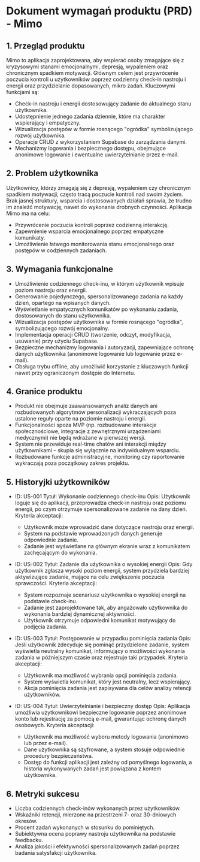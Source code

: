# Dokument wymagań produktu (PRD) - Mimo

## 1. Przegląd produktu
Mimo to aplikacja zaprojektowana, aby wspierać osoby zmagające się z kryzysowymi stanami emocjonalnymi, depresją, wypaleniem oraz chronicznym spadkiem motywacji. Głównym celem jest przywrócenie poczucia kontroli u użytkowników poprzez codzienny check-in nastroju i energii oraz przydzielanie dopasowanych, mikro zadań. Kluczowymi funkcjami są:
- Check-in nastroju i energii dostosowujący zadanie do aktualnego stanu użytkownika.
- Udostępnienie jednego zadania dziennie, które ma charakter wspierający i empatyczny.
- Wizualizacja postępów w formie rosnącego "ogródka" symbolizującego rozwój użytkownika.
- Operacje CRUD z wykorzystaniem Supabase do zarządzania danymi.
- Mechanizmy logowania i bezpiecznego dostępu, obejmujące anonimowe logowanie i ewentualne uwierzytelnianie przez e-mail.

## 2. Problem użytkownika
Użytkownicy, którzy zmagają się z depresją, wypaleniem czy chronicznym spadkiem motywacji, często tracą poczucie kontroli nad swoim życiem. Brak jasnej struktury, wsparcia i dostosowanych działań sprawia, że trudno im znaleźć motywację, nawet do wykonania drobnych czynności. Aplikacja Mimo ma na celu:
- Przywrócenie poczucia kontroli poprzez codzienną interakcję.
- Zapewnienie wsparcia emocjonalnego poprzez empatyczne komunikaty.
- Umożliwienie łatwego monitorowania stanu emocjonalnego oraz postępów w codziennych zadaniach.

## 3. Wymagania funkcjonalne
- Umożliwienie codziennego check-inu, w którym użytkownik wpisuje poziom nastroju oraz energii.
- Generowanie pojedynczego, spersonalizowanego zadania na każdy dzień, opartego na wpisanych danych.
- Wyświetlanie empatycznych komunikatów po wykonaniu zadania, dostosowanych do stanu użytkownika.
- Wizualizacja postępów użytkownika w formie rosnącego "ogródka", symbolizującego rozwój emocjonalny.
- Implementacja operacji CRUD (tworzenie, odczyt, modyfikacja, usuwanie) przy użyciu Supabase.
- Bezpieczne mechanizmy logowania i autoryzacji, zapewniające ochronę danych użytkownika (anonimowe logowanie lub logowanie przez e-mail).
- Obsługa trybu offline, aby umożliwić korzystanie z kluczowych funkcji nawet przy ograniczonym dostępie do Internetu.

## 4. Granice produktu
- Produkt nie obejmuje zaawansowanych analiz danych ani rozbudowanych algorytmów personalizacji wykraczających poza ustalone reguły oparte na poziomie nastroju i energii.
- Funkcjonalności spoza MVP (np. rozbudowane interakcje społecznościowe, integracje z zewnętrznymi urządzeniami medycznymi) nie będą wdrażane w pierwszej wersji.
- System nie przewiduje real-time chatów ani interakcji między użytkownikami – skupia się wyłącznie na indywidualnym wsparciu.
- Rozbudowane funkcje administracyjne, monitoring czy raportowanie wykraczają poza początkowy zakres projektu.

## 5. Historyjki użytkowników

- ID: US-001
  Tytuł: Wykonanie codziennego check-inu
  Opis: Użytkownik loguje się do aplikacji, przeprowadza check-in nastroju oraz poziomu energii, po czym otrzymuje spersonalizowane zadanie na dany dzień.
  Kryteria akceptacji:
  - Użytkownik może wprowadzić dane dotyczące nastroju oraz energii.
  - System na podstawie wprowadzonych danych generuje odpowiednie zadanie.
  - Zadanie jest wyświetlane na głównym ekranie wraz z komunikatem zachęcającym do wykonania.

- ID: US-002
  Tytuł: Zadanie dla użytkownika o wysokiej energii
  Opis: Gdy użytkownik zgłasza wysoki poziom energii, system przydziela bardziej aktywizujące zadanie, mające na celu zwiększenie poczucia sprawczości.
  Kryteria akceptacji:
  - System rozpoznaje scenariusz użytkownika o wysokiej energii na podstawie check-inu.
  - Zadanie jest zaprojektowane tak, aby angażowało użytkownika do wykonania bardziej dynamicznej aktywności.
  - Użytkownik otrzymuje odpowiedni komunikat motywujący do podjęcia zadania.

- ID: US-003
  Tytuł: Postępowanie w przypadku pominięcia zadania
  Opis: Jeśli użytkownik zdecyduje się pominąć przydzielone zadanie, system wyświetla neutralny komunikat, informujący o możliwości wykonania zadania w późniejszym czasie oraz rejestruje taki przypadek.
  Kryteria akceptacji:
  - Użytkownik ma możliwość wybrania opcji pominięcia zadania.
  - System wyświetla komunikat, który jest neutralny, lecz wspierający.
  - Akcja pominięcia zadania jest zapisywana dla celów analizy retencji użytkowników.

- ID: US-004
  Tytuł: Uwierzytelnianie i bezpieczny dostęp
  Opis: Aplikacja umożliwia użytkownikowi bezpieczne logowanie poprzez anonimowe konto lub rejestrację za pomocą e-mail, gwarantując ochronę danych osobowych.
  Kryteria akceptacji:
  - Użytkownik ma możliwość wyboru metody logowania (anonimowo lub przez e-mail).
  - Dane użytkownika są szyfrowane, a system stosuje odpowiednie procedury bezpieczeństwa.
  - Dostęp do funkcji aplikacji jest zależny od pomyślnego logowania, a historia wykonywanych zadań jest powiązana z kontem użytkownika.

## 6. Metryki sukcesu
- Liczba codziennych check-inów wykonanych przez użytkowników.
- Wskaźniki retencji, mierzone na przestrzeni 7- oraz 30-dniowych okresów.
- Procent zadań wykonanych w stosunku do pominiętych.
- Subiektywna ocena poprawy nastroju użytkownika na podstawie feedbacku.
- Analiza jakości i efektywności spersonalizowanych zadań poprzez badania satysfakcji użytkownika.
